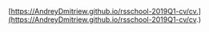 [https://AndreyDmitriew.github.io/rsschool-2019Q1-cv/cv.](https://AndreyDmitriew.github.io/rsschool-2019Q1-cv/cv.)